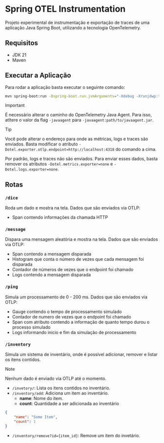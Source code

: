 # Spring OTEL Instrumentation

Projeto experimental de instrumentação e exportação de traces de uma aplicação Java Spring Boot, utilizando a tecnologia OpenTelemetry.

## Requisitos

- JDK 21
- Maven

## Executar a Aplicação

Para rodar a aplicação basta executar o seguinte comando:

```bash
mvn spring-boot:run -Dspring-boot.run.jvmArguments="-Xdebug -Xrunjdwp:transport=dt_socket,server=y,suspend=n,address=5005 -javaagent:target/opentelemetry-javaagent.jar -Dotel.exporter.otlp.endpoint=http://localhost:4318 -Dotel.metrics.exporter=none -Dotel.logs.exporter=none -Dotel.resource.attributes=service.name=spring-demo,service.version=1.0.0"
```

>[!IMPORTANT]
> É necessário alterar o caminho do OpenTelemetry Java Agent. Para isso, atltere o valor da flag `-javaagent` para `-javaagent:path/to/javaagent.jar`.

> [!TIP]
> Você pode alterar o endereço para onde as métricas, logs e traces são enviados. Basta modificar o atributo `-Dotel.exporter.otlp.endpoint=http://localhost:4318` do comando a cima.
>
> Por padrão, logs e traces não são enviados. Para enviar esses dados, basta remover os atributos `-Dotel.metrics.exporter=none` e `-Dotel.logs.exporter=none`.

## Rotas

### `/dice`

Roda um dado e mostra na tela. Dados que são enviados via OTLP:

- Span contendo informações da chamada HTTP

### `/message`

Dispara uma mensagem aleatória e mostra na tela. Dados que são enviados via OTLP:

- Span contendo a mensagem disparada
- Histogram que conta o número de vezes que cada mensagem foi disparada
- Contador de números de vezes que o endpoint foi chamado
- Logs contendo a mensagem disparada

### `/ping`

Simula um processamento de 0 - 200 ms. Dados que são enviados via OTLP:

- Gauge contendo o tempo de processamento simulado
- Contador de numero de vezes que o endpoint foi chamado
- Span com atributo contendo a informação de quanto tempo durou o processo simulado
- Logs informando inicio e fim da simulação de processamento

### `/inventory`

Simula um sistema de inventário, onde é possível adicionar, remover e listar os itens contidos.

> [!NOTE]
> Nenhum dado é enviado via OTLP até o momento.

- `/invetory/`: Lista os itens contidos no inventário.
- `/inventory/add`: Adiciona um item ao inventário.
    - **name**: Nome do item.
    - **count**: Quantidade a ser adicionada ao inventário

```json
{
    "name": "Some Item",
    "count": 1
}
```

- `/inventory/remove?id={item_id}`: Remove um item do invetário.